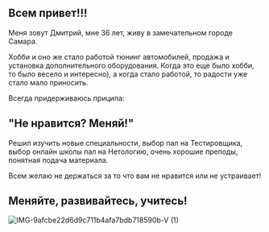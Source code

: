## Всем привет!!!

Меня зовут Дмитрий, мне 36 лет, живу в замечательном городе Самара.

Хобби и оно же стало работой тюнинг автомобилей, продажа и установка дополнительного оборудования. Когда это еще было хобби, то было весело и интересно), а когда стало работой, то радости уже стало мало приносить.

Всегда придерживаюсь приципа: 
## "Не нравится? Меняй!" 
Решил изучить новые специальности, выбор пал на Тестировщика, выбор онлайн школы пал на Нетологию, очень хорошие преподы, понятная подача материала. 

Всем желаю не держаться за то что вам не нравится или не устраивает!

## Меняйте, развивайтесь, учитесь!
 




![IMG-9afcbe22d6d9c711b4afa7bdb718590b-V (1)](https://user-images.githubusercontent.com/111174750/188264082-a2d0f0d1-14d1-49e4-82be-4c1ec0be06d0.jpg)

